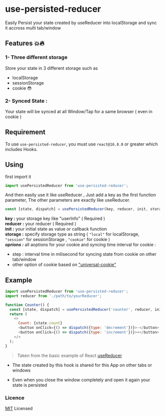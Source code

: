 # use-persisted-reducer

Easily Persist your state created by useReducer into localStorage and sync it accross multi tab/window

## Features :boom::fire:
<h3>1- Three different storage</h3> Store your state in 3 different storage such as

- localStorage
- sessionStorage
- cookie :flushed:
<h3>2- Synced State :</h3> Your state will be synced at all Window/Tap for a same browser ( even in cookie ) 

## Requirement
To use `use-persisted-reducer`, you must use `react@16.8.0` or greater which includes Hooks.

<h2>Using</h2>

first import it

```javascript
import usePersistedReducer from 'use-persisted-reducer';
```

And then easily use it like useReducer , Just add a key as the first function parameter, The other parameters are exactly like useReducer.

```javascript
const [state, dispatch] = usePersistedReducer(key, reducer, init, storage, options);
```
****key :**** your storage key  like "userInfo" ( Required )  
****reducer :**** your reducer ( Required )  
****init :**** your initial state as value or callback function  
****storage :**** specify storage type as string ( `"local"` for localStorage, `"session"` for sessionStorage , `"cookie"` for cookie )  
***oprions :*** all aoptions for your cookie and syncing time interval for cookie :  
  - step : interval time in milisecond for syncing state from cookie on other tab/window
  - other option of cookie based on ["universal-cookie"](https://www.npmjs.com/package/universal-cookie)




<h2> Example </h2>

```javascript
import usePersistedReducer from 'use-persisted-reducer';
import reducer from './path/to/yourReducer';

function Counter() {
  const [state, dispatch] = usePersistedReducer('counter', reducer, initialState);
  return (
    <>
      Count: {state.count}
      <button onClick={() => dispatch({type: 'decrement'})}>-</button>
      <button onClick={() => dispatch({type: 'increment'})}>+</button>
    </>
  );
}
```
> Taken from the basic example of React [useReducer](https://reactjs.org/docs/hooks-reference.html#usereducer)


- The state created by this hook is shared for this App on other tabs or windows

- Even when you close the window completely and open it again your state is persisted

### Licence 
 [MIT](https://github.com/khakestani/use-persisted-reducer/blob/main/LICENSE) Licensed
